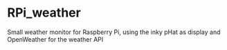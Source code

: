 # RPi_weather
Small weather monitor for Raspberry Pi, using the inky pHat as display and OpenWeather for the weather API
